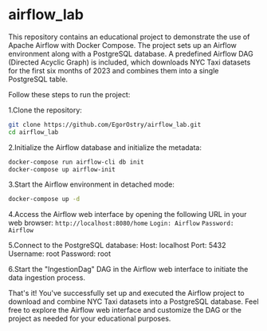 # airflow_lab

This repository contains an educational project to demonstrate the use of Apache Airflow with Docker Compose. The project sets up an Airflow environment along with a PostgreSQL database. A predefined Airflow DAG (Directed Acyclic Graph) is included, which downloads NYC Taxi datasets for the first six months of 2023 and combines them into a single PostgreSQL table.

Follow these steps to run the project:

1.Clone the repository:
``` bash
git clone https://github.com/EgorOstry/airflow_lab.git
cd airflow_lab
```
2.Initialize the Airflow database and initialize the metadata:
``` bash
docker-compose run airflow-cli db init
docker-compose up airflow-init
``` 
3.Start the Airflow environment in detached mode:
``` bash
docker-compose up -d
``` 
4.Access the Airflow web interface by opening the following URL in your web browser:
`http://localhost:8080/home`
`Login: Airflow`
`Password: Airflow`

5.Connect to the PostgreSQL database:
Host: localhost
Port: 5432
Username: root
Password: root

6.Start the "IngestionDag" DAG in the Airflow web interface to initiate the data ingestion process.

That's it! You've successfully set up and executed the Airflow project to download and combine NYC Taxi datasets into a PostgreSQL database.
Feel free to explore the Airflow web interface and customize the DAG or the project as needed for your educational purposes.
